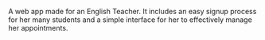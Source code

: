 A web app made for an English Teacher. It includes an easy signup process for her many students and a simple interface for her to effectively manage her appointments.

